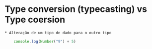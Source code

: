 # Type conversion (typecasting) vs Type coersion

    * Alteração de um tipo de dado para o outro tipo

```js
    console.log(Number("9") + 5)
```